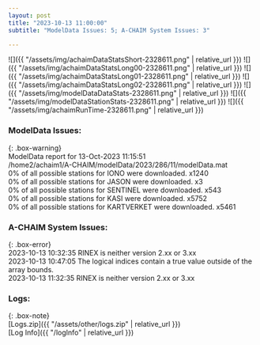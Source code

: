 ```yaml
---
layout: post
title: "2023-10-13 11:00:00"
subtitle: "ModelData Issues: 5; A-CHAIM System Issues: 3"

---
```


![]({{ "/assets/img/achaimDataStatsShort-2328611.png" | relative_url }})
![]({{ "/assets/img/achaimDataStatsLong00-2328611.png" | relative_url }})
![]({{ "/assets/img/achaimDataStatsLong01-2328611.png" | relative_url }})
![]({{ "/assets/img/achaimDataStatsLong02-2328611.png" | relative_url }})
![]({{ "/assets/img/modelDataDataStats-2328611.png" | relative_url }})
![]({{ "/assets/img/modelDataStationStats-2328611.png" | relative_url }})
![]({{ "/assets/img/achaimRunTime-2328611.png" | relative_url }})


### ModelData Issues:  
  
{: .box-warning}  
 ModelData report for 13-Oct-2023 11:15:51   
 /home2/achaim1/A-CHAIM/modelData/2023/286/11/modelData.mat   
 0% of all possible stations for IONO were downloaded. x1240   
 0% of all possible stations for JASON were downloaded. x3   
 0% of all possible stations for SENTINEL were downloaded. x543   
 0% of all possible stations for KASI were downloaded. x5752   
 0% of all possible stations for KARTVERKET were downloaded. x5461   
  
### A-CHAIM System Issues:  
  
{: .box-error}  
2023-10-13 10:32:35 RINEX is neither version 2.xx or 3.xx  
2023-10-13 10:47:05 The logical indices contain a true value outside of the array bounds.  
2023-10-13 11:32:35 RINEX is neither version 2.xx or 3.xx  

### Logs:  
  
{: .box-note}  
[Logs.zip]({{ "/assets/other/logs.zip" | relative_url }})  
[Log Info]({{ "/logInfo" | relative_url }})  
